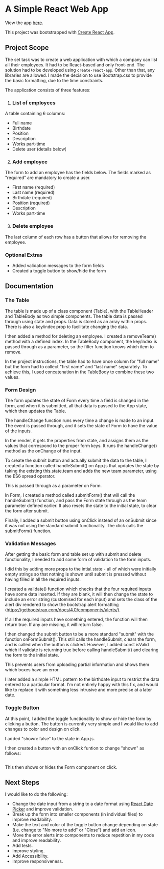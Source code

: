# A Simple React Web App
View the app [here](https://aliciavanzijl.github.io/teamtrackerapp/).

This project was bootstrapped with [Create React App](https://github.com/facebook/create-react-app).

## Project Scope

The set task was to create a web application with which a company can list all their employees. It had to be React-based and only front-end. The solution had to be developed using `create-react-app`. Other than that, any libraries are allowed.  I made the decision to use Bootstrap.css to provide the basic formatting, due to the time constraints.

The application consists of three features:

1. ### List of employees
A table containing 6 columns:
- Full name
- Birthdate
- Position
- Description
- Works part-time
- Delete user (details below)

2. ### Add employee
The form to add an employee has the fields below. The fields marked as "required" are mandatory to create a user.
- First name (required)
- Last name (required)
- Birthdate (required)
- Position (required)
- Description
- Works part-time

3. ### Delete employee
The last column of each row has a button that allows for removing the employee.

### Optional Extras

- Added validation messages to the form fields
- Created a toggle button to show/hide the form

## Documentation

### The Table
The table is made up of a class component (Table), with the TableHeader and TableBody as two simple components. 
The table data is passed through using state and props.  Data is stored as an array within props. There is also a key/index prop to facilitate changing the data.

I then added a method for deleting an employee.  I created a removeTeam() method with a defined index.  In the TableBody component, the key/index is passed through as a parameter, so the filter function knows which item to remove. 

In the project instructions, the table had to have once column for "full name" but the form had to collect "first name" and "last name" separately.  To achieve this, I used concatenation in the TableBody to combine these two values.

### Form Design
The form updates the state of Form every time a field is changed in the form, and when it is submitted, all that data is passed to the App state, which then updates the Table.

The handleChange function runs every time a change is made to an input. The event is passed through, and it sets the state of Form to have the value of the inputs.

In the render, it gets the properties from state, and assigns them as the values that correspond to the proper form keys. It runs the handleChange() method as the onChange of the input.

To create the submit button and actually submit the data to the table, I created a function called handleSubmit() on App.js that updates the state by taking the existing this.state.team and adds the new team parameter, using the ES6 spread operator.

This is passed through as a parameter on Form.

In Form, I created a method called submitForm() that will call the handleSubmit() function, and pass the Form state through as the team parameter defined earlier. It also resets the state to the initial state, to clear the form after submit.

Finally, I added a submit button using onClick instead of an onSubmit since it was not using the standard submit functionality. The click calls the submitForm() function.

### Validation Messages

After getting the basic form and table set up with submit and delete functionality, I needed to add some form of validation to the form inputs.  

I did this by adding more props to the intial.state - all of which were initially empty strings so that nothing is shown until submit is pressed without having filled in all the required inputs.

I created a validate() function which checks that the four required inputs have some data inserted.  If they are blank, it will then change the state to include an error string (customised for each input) and sets the class of the alert div rendered to show the bootstrap alert formatting (https://getbootstrap.com/docs/4.0/components/alerts/).

If all the required inputs have something entered, the function will then return true. If any are missing, it will return false.

I then changed the submit button to be a more standard "submit" with the function onFormSubmit().  This still calls the handleSubmit, clears the form, and is called when the button is clicked. However, I added const isValid which if validate is returning true before calling handleSubmit() and clearing the form to the initial state. 

This prevents users from uploading partial information and shows them which boxes have an error.

I later added a simple HTML pattern to the birthdate input to restrict the data entered to a particular format. I'm not entirely happy with this fix, and would like to replace it with something less intrusive and more precise at a later date.

### Toggle Button

At this point, I added the toggle functionality to show or hide the form by clicking a button.  The button is currently very simple and I would like to add changes to color and design on click.

I added "shown: false" to the state in App.js.

I then created a button with an onClick funtion to change "shown" as follows:

```<button className="btn btn-primary" onClick={() => this.setState({ shown: !this.state.shown})}>Add a team member (toggle)</button>{this.state.shown && <Form handleSubmit={this.handleSubmit} />}
```
 This then shows or hides the Form component on click.

## Next Steps
I would like to do the following:

- Change the date input from a string to a date format using [React Date Picker](https://reactdatepicker.com/) and improve validation.
- Break up the form into smaller components (in individual files) to improve readability.
- Make the text and color of the toggle button change depending on state (i.e. change to "No more to add" or "Close") and add an icon.
- Move the error alerts into components to reduce repetition in my code and improve readability.
- Add tests.
- Improve styling.
- Add Accessibility.
- Improve responsiveness.  
